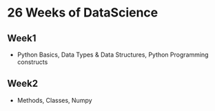 # 26 Weeks of DataScience

## Week1
  - Python Basics, Data Types & Data Structures, Python Programming constructs
  
## Week2
 - Methods, Classes, Numpy
